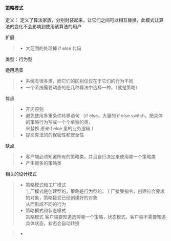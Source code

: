 #### 策略模式 

定义： 定义了算法家族，分别封装起来，让它们之间可以相互替换，此模式让算法的变化不会影响到使用该算法的用户

扩展 

> * 大范围的处理掉 if else 代码

类型：行为型

适用场景

> * 系统有很多类，而它们的区别仅仅在于它们的行为不同
> * 一个系统需要动态的在几种算法中选择一种。（就是策略）


优点

> * 开闭原则
> * 避免使用多重条件转移语句 （if else，大量的 if else switch，把具体的策略行为写成一个个单独的类，  
来替换 原来if else 里的业务逻辑 ）
> * 提高算法的的保密性和安全性

缺点
> * 客户端必须知道所有的策略类，并且自行决定来使用哪一个策略类
> * 产生很多的策略类

相关的设计模式
> * 策略模式和工厂模式  
   工厂模式是创建型的，策略是行为型的，工厂接受指令，创建符合要求的对象，策略接受已经创建好的对象  
   从而形成不同的行为 
> * 策略模式和状态模式  
    策略模式 客户端要知道选择哪一个策略，状态模式，客户端不需要知道具体状态，状态会自动转换  
    
> * 